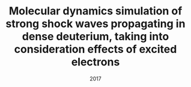 ---
title: "Molecular dynamics simulation of strong shock waves propagating in dense deuterium, taking into consideration effects of excited electrons"
collection: publications
permalink: /publication/2017-Molecular-dynamics-simulation-of-strong-shock-waves-propagating-in-dense-deuterium-taking-into-consideration-effects-of-excited-electrons
date: 2017
venue: 'Physical Review E'
paperurl: 'https://link.aps.org/doi/10.1103/PhysRevE.95.023201'
citation: ' Hao Liu,  Yin Zhang,  Wei Kang,  Ping Zhang,  Huiling Duan,  X. He, &quot;Molecular dynamics simulation of strong shock waves propagating in dense deuterium, taking into consideration effects of excited electrons.&quot; Physical Review E, 95, 023201, 2017.'
authors: ' Hao Liu,  Yin Zhang,  Wei Kang,  Ping Zhang,  Huiling Duan,  X. He, '
volume: '95'
pages: '023201'
---